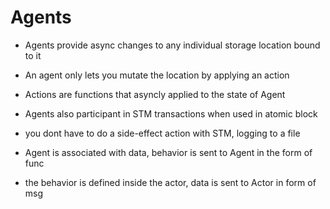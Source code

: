 # Agents

- Agents provide async changes to any individual storage location bound to it

- An agent only lets you mutate the location by applying an action

- Actions are functions that asyncly applied to the state of Agent

- Agents also participant in STM transactions when used in atomic block

- you dont have to do a side-effect action with STM, logging to a file

- Agent is associated with data, behavior is sent to Agent in the form of func

- the behavior is defined inside the actor, data is sent to Actor in form of msg
